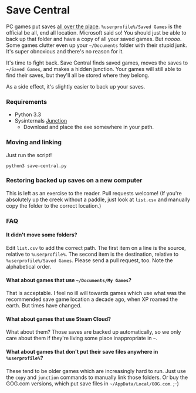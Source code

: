 # Save Central

PC games put saves [all over the place](http://www.rockpapershotgun.com/2012/01/23/stop-it-put-save-games-in-one-place/). `%userprofile%/Saved Games` is the 
official be all, end all location. Microsoft said so! You should just be able 
to back up that folder and have a copy of all your saved games. But _noooo_. Some games clutter even up your `~/Documents` folder with their stupid junk. 
It's super obnoxious and there's no reason for it.

It's time to fight back. Save Central finds saved games, moves the saves to
`~/Saved Games`, and makes a hidden junction. Your games will still able to
find their saves, but they'll all be stored where they belong.

As a side effect, it's slightly easier to back up your saves.

### Requirements

* Python 3.3
* Sysinternals [Junction](http://technet.microsoft.com/en-us/sysinternals/bb896768.aspx)
  * Download and place the exe somewhere in your path.

### Moving and linking

Just run the script!

```
python3 save-central.py
```

### Restoring backed up saves on a new computer

This is left as an exercise to the reader. Pull requests welcome! (If you're 
absolutely up the creek without a paddle, just look at `list.csv` and manually
copy the folder to the correct location.)

### FAQ

#### It didn't move some folders?

Edit `list.csv` to add the correct path. The first item on a line is the 
source, relative to `%userprofile%`. The second item is the destination, relative to 
`%userprofile%/Saved Games`. Please send a pull request, too. Note the alphabetical order.

#### What about games that use `~/Documents/My Games`?

That is acceptable. I feel no ill will towards games which use what was the
recommended save game location a decade ago, when XP roamed the earth.
But times have changed.

#### What about games that use Steam Cloud?

What about them? Those saves are backed up automatically, so we only care about
them if they're living some place inappropriate in `~`.

#### What about games that don't put their save files anywhere in `%userprofile%`?

These tend to be older games which are increasingly hard to run. Just use the
`copy` and `junction` commands to manually link those folders. Or buy the 
GOG.com versions, which put save files in `~/AppData/Local/GOG.com`. ;-)
